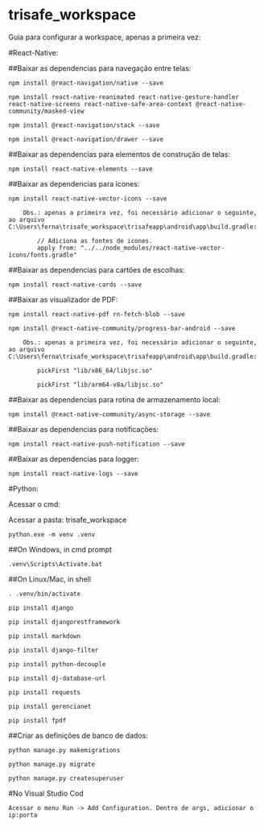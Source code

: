 # trisafe_workspace
Guia para configurar a workspace, apenas a primeira vez:

#React-Native:

##Baixar as dependencias para navegação entre telas:

	npm install @react-navigation/native --save
	
	npm install react-native-reanimated react-native-gesture-handler react-native-screens react-native-safe-area-context @react-native-community/masked-view
	
	npm install @react-navigation/stack --save
	
	npm install @react-navigation/drawer --save

##Baixar as dependencias para elementos de construção de telas:

	npm install react-native-elements --save
	
##Baixar as dependencias para ícones:

	npm install react-native-vector-icons --save
	
		Obs.: apenas a primeira vez, foi necessário adicionar o seguinte, ao arquivo C:\Users\ferna\trisafe_workspace\trisafeapp\android\app\build.gradle:
		
			// Adiciona as fontes de icones.
			apply from: "../../node_modules/react-native-vector-icons/fonts.gradle"

##Baixar as dependencias para cartões de escolhas:

	npm install react-native-cards --save

##Baixar as visualizador de PDF:	

	npm install react-native-pdf rn-fetch-blob --save
	
	npm install @react-native-community/progress-bar-android --save
	
		Obs.: apenas a primeira vez, foi necessário adicionar o seguinte, ao arquivo C:\Users\ferna\trisafe_workspace\trisafeapp\android\app\build.gradle:
		
			pickFirst "lib/x86_64/libjsc.so"
			
			pickFirst "lib/arm64-v8a/libjsc.so"
	
##Baixar as dependencias para rotina de armazenamento local:

	npm install @react-native-community/async-storage --save
	
##Baixar as dependencias para notificações:
	
	npm install react-native-push-notification --save

##Baixar as dependencias para logger:

	npm install react-native-logs --save
	
	
#Python:

Acessar o cmd:

Acessar a pasta: trisafe_workspace

	python.exe -m venv .venv

##On Windows, in cmd prompt

	.venv\Scripts\Activate.bat

##On Linux/Mac, in shell

	. .venv/bin/activate

	pip install django
	
	pip install djangorestframework
	
	pip install markdown
	
	pip install django-filter
	
	pip install python-decouple
	
	pip install dj-database-url
	
	pip install requests
	
	pip install gerencianet
	
	pip install fpdf

##Criar as definições de banco de dados:

	python manage.py makemigrations
	
	python manage.py migrate
	
	python manage.py createsuperuser

#No Visual Studio Cod
	
	Acessar o menu Run -> Add Configuration. Dentro de args, adicionar o ip:porta
